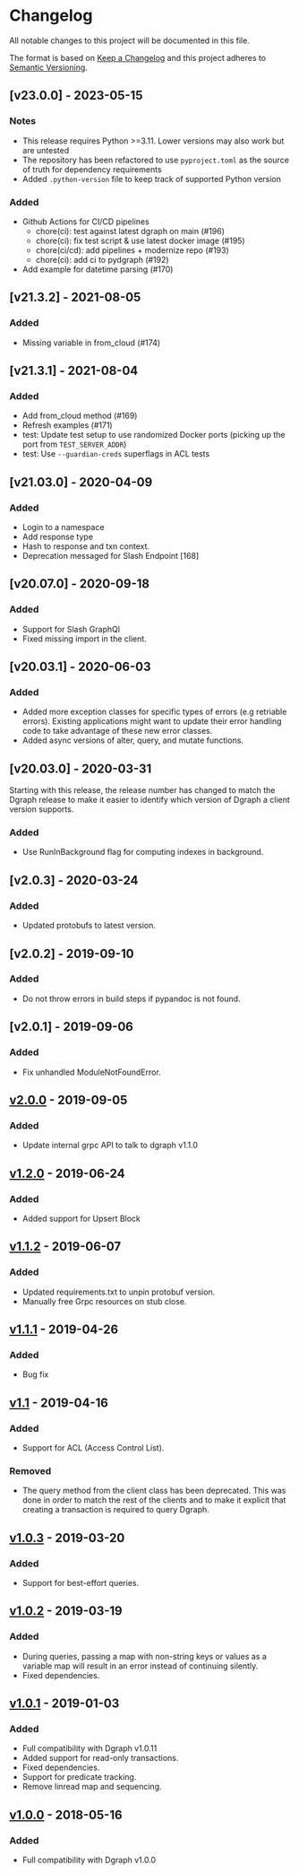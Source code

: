 # Changelog

All notable changes to this project will be documented in this file.

The format is based on [Keep a Changelog](http://keepachangelog.com/en/1.0.0/)
and this project adheres to [Semantic Versioning](http://semver.org/spec/v2.0.0.html).

## [v23.0.0] - 2023-05-15

### Notes

- This release requires Python >=3.11. Lower versions may also work but are untested
- The repository has been refactored to use `pyproject.toml` as the source of truth for dependency requirements
- Added `.python-version` file to keep track of supported Python version

### Added
- Github Actions for CI/CD pipelines
    - chore(ci): test against latest dgraph on main (#196)
    - chore(ci): fix test script & use latest docker image (#195)
    - chore(ci/cd): add pipelines + modernize repo (#193)
    - chore(ci): add ci to pydgraph (#192)
- Add example for datetime parsing (#170)

## [v21.3.2] - 2021-08-05

### Added
- Missing variable in from_cloud (#174)

## [v21.3.1] - 2021-08-04

### Added
- Add from_cloud method (#169)
- Refresh examples (#171)
- test: Update test setup to use randomized Docker ports (picking up the port from `TEST_SERVER_ADDR`)
- test: Use `--guardian-creds` superflags in ACL tests

## [v21.03.0] - 2020-04-09

### Added
-  Login to a namespace
-  Add response type
-  Hash to response and txn context.
-  Deprecation messaged for Slash Endpoint [168]

## [v20.07.0] - 2020-09-18

### Added
- Support for Slash GraphQl
- Fixed missing import in the client.

## [v20.03.1] - 2020-06-03

### Added
- Added more exception classes for specific types of errors (e.g retriable
errors). Existing applications might want to update their error handling code to
take advantage of these new error classes.
- Added async versions of alter, query, and mutate functions.

## [v20.03.0] - 2020-03-31

Starting with this release, the release number has changed to match the Dgraph release
to make it easier to identify which version of Dgraph a client version supports.

### Added
- Use RunInBackground flag for computing indexes in background.

## [v2.0.3] - 2020-03-24

### Added
- Updated protobufs to latest version.

## [v2.0.2] - 2019-09-10

### Added
- Do not throw errors in build steps if pypandoc is not found.

## [v2.0.1] - 2019-09-06

### Added
- Fix unhandled ModuleNotFoundError.

## [v2.0.0] - 2019-09-05

### Added
- Update internal grpc API to talk to dgraph v1.1.0

## [v1.2.0] - 2019-06-24

### Added
- Added support for Upsert Block

## [v1.1.2] - 2019-06-07

### Added
- Updated requirements.txt to unpin protobuf version.
- Manually free Grpc resources on stub close.

## [v1.1.1] - 2019-04-26

### Added
- Bug fix

## [v1.1] - 2019-04-16

### Added
- Support for ACL (Access Control List).

### Removed
- The query method from the client class has been deprecated. This was done in
  order to match the rest of the clients and to make it explicit that creating a
  transaction is required to query Dgraph.

## [v1.0.3] - 2019-03-20

### Added
- Support for best-effort queries.

## [v1.0.2] - 2019-03-19

### Added
- During queries, passing a map with non-string keys or values as a variable
  map will result in an error instead of continuing silently.
- Fixed dependencies.

## [v1.0.1] - 2019-01-03

### Added
- Full compatibility with Dgraph v1.0.11
- Added support for read-only transactions.
- Fixed dependencies.
- Support for predicate tracking.
- Remove linread map and sequencing.

## [v1.0.0] - 2018-05-16

### Added
- Full compatibility with Dgraph v1.0.0

[Unreleased]:https://github.com/dgraph-io/pydgraph/compare/v1.0.0...HEAD
[v2.0.0]:https://github.com/dgraph-io/pydgraph/compare/v1.2.0...v2.0.0
[v1.2.0]:https://github.com/dgraph-io/pydgraph/compare/v1.1.2...v1.2.0
[v1.1.2]:https://github.com/dgraph-io/pydgraph/compare/v1.1.1...v1.1.2
[v1.1.1]:https://github.com/dgraph-io/pydgraph/compare/v1.1...v1.1.1
[v1.1]:https://github.com/dgraph-io/pydgraph/compare/v1.0.3...v1.1
[v1.0.3]:https://github.com/dgraph-io/pydgraph/compare/v1.0.2...v1.0.3
[v1.0.2]:https://github.com/dgraph-io/pydgraph/compare/v1.0.1...v1.0.2
[v1.0.1]:https://github.com/dgraph-io/pydgraph/compare/v1.0.0...v1.0.1
[v1.0.0]:https://github.com/dgraph-io/pydgraph/releases/tag/v1.0.0

